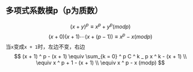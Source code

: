 ## 多项式系数模p（p为质数）
$$ (x + y) ^ p \equiv x ^ p + y ^ p (modp) $$
$$ (x + 0)(x + 1) \cdots (x + (p - 1)) \equiv x ^ p - x(mod p)$$
当`x`变成`x + 1`时，左边不变，右边
$$ (x + 1) ^ p - (x + 1) \equiv \sum_{k = 0} ^ p C ^ k _ p x ^ k - (x + 1) \\ \equiv x ^ p + 1 - (x + 1) \\ \equiv x ^ p - x (modp) $$


